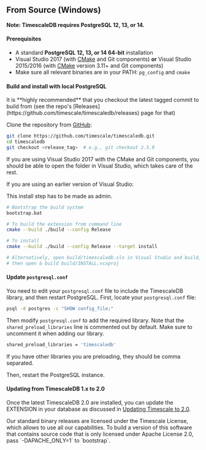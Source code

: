 ## From Source (Windows) [](installation-source)

**Note: TimescaleDB requires PostgreSQL 12, 13, or 14.**

#### Prerequisites

- A standard **PostgreSQL 12, 13, or 14 64-bit** installation
- Visual Studio 2017 (with [CMake][] and Git components)
  **or** Visual Studio 2015/2016 (with [CMake][] version 3.11+ and Git components)
- Make sure all relevant binaries are in your PATH: `pg_config` and `cmake`

#### Build and install with local PostgreSQL
<highlight type="tip">
It is **highly recommended** that you checkout the latest
tagged commit to build from (see the repo's [Releases](https://github.com/timescale/timescaledb/releases) page for that)
</highlight>

Clone the repository from [GitHub][github-timescale]:

```bash
git clone https://github.com/timescale/timescaledb.git
cd timescaledb
git checkout <release_tag>  # e.g., git checkout 2.5.0
```

If you are using Visual Studio 2017 with the CMake and Git components,
you should be able to open the folder in Visual Studio, which takes
care of the rest.

If you are using an earlier version of Visual Studio:

<highlight type="warning">
This install step has to be made as admin.
</highlight>

```bash
# Bootstrap the build system
bootstrap.bat

# To build the extension from command line
cmake --build ./build --config Release

# To install
cmake --build ./build --config Release --target install

# Alternatively, open build/timescaledb.sln in Visual Studio and build,
# then open & build build/INSTALL.vcxproj
```

#### Update `postgresql.conf`

You need to edit your `postgresql.conf` file to include
the TimescaleDB library, and then restart PostgreSQL. First, locate your
`postgresql.conf` file:

```bash
psql -d postgres -c "SHOW config_file;"
```

Then modify `postgresql.conf` to add the required library.  Note that
the `shared_preload_libraries` line is commented out by default.
Make sure to uncomment it when adding our library.

```bash
shared_preload_libraries = 'timescaledb'
```
<highlight type="tip">
If you have other libraries you are preloading, they should be comma separated.
</highlight>

Then, restart the PostgreSQL instance.

#### Updating from TimescaleDB 1.x to 2.0
Once the latest TimescaleDB 2.0 are installed, you can update the EXTENSION
in your database as discussed in [Updating Timescale to 2.0][update-tsdb-2].


<highlight type="tip">
Our standard binary releases are licensed under the Timescale License,
which allows to use all our capabilities.
To build a version of this software that contains
source code that is only licensed under Apache License 2.0, pass `-DAPACHE_ONLY=1`
to `bootstrap`.
</highlight>

[CMake]: https://cmake.org/
[github-timescale]: https://github.com/timescale/timescaledb
[update-tsdb-2]: /how-to-guides/update-timescaledb/update-timescaledb-2/
